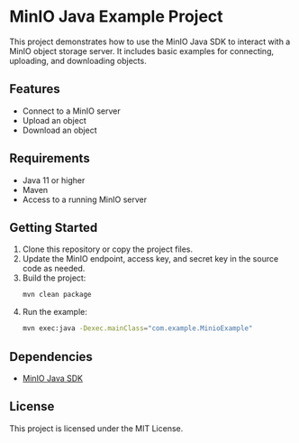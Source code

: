 # MinIO Java Example Project

This project demonstrates how to use the MinIO Java SDK to interact with a MinIO object storage server. It includes basic examples for connecting, uploading, and downloading objects.

## Features
- Connect to a MinIO server
- Upload an object
- Download an object

## Requirements
- Java 11 or higher
- Maven
- Access to a running MinIO server

## Getting Started

1. Clone this repository or copy the project files.
2. Update the MinIO endpoint, access key, and secret key in the source code as needed.
3. Build the project:
   ```sh
   mvn clean package
   ```
4. Run the example:
   ```sh
   mvn exec:java -Dexec.mainClass="com.example.MinioExample"
   ```

## Dependencies
- [MinIO Java SDK](https://github.com/minio/minio-java)

## License
This project is licensed under the MIT License.
